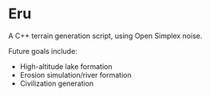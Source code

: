 # Eru

A C++ terrain generation script, using Open Simplex noise.

Future goals include:
- High-altitude lake formation
- Erosion simulation/river formation
- Civilization generation
